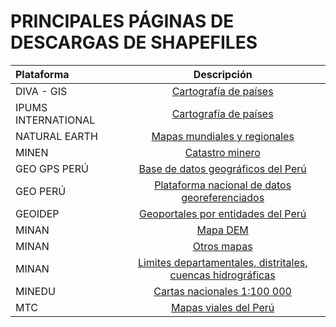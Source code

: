 # PRINCIPALES PÁGINAS DE DESCARGAS DE SHAPEFILES


| Plataforma  | Descripción  |
| :------------ |:---------------:|
| DIVA - GIS  | [Cartografía de países](https://www.diva-gis.org/gdata "Cartografía de países") | 
| IPUMS INTERNATIONAL | [Cartografía de países](https://international.ipums.org/international/gis.shtml "Cartografía de países") | 
| NATURAL EARTH | [Mapas mundiales y regionales](https://www.naturalearthdata.com/ "Mapas mundiales y regionales") |
| MINEN  | [Catastro minero](https://geocatmin.ingemmet.gob.pe/geocatmin/ "Catastro minero") | 
| GEO GPS PERÚ | [Base de datos geográficos del Perú](https://www.geogpsperu.com/p/descargas.html "Base de datos geográficos del Perú")  |
| GEO PERÚ  | [Plataforma nacional de datos georeferenciados](https://visor.geoperu.gob.pe/ "Plataforma nacional de datos georeferenciados") | 
| GEOIDEP | [Geoportales por entidades del Perú](https://www.geoidep.gob.pe/servicios-idep/geoportales "Geoportales por entidades del Perú") |
| MINAN | [Mapa DEM](https://geoservidorperu.minam.gob.pe/geoservidor/download_raster.aspx "Mapa DEM") | 
| MINAN | [Otros mapas](https://geoservidor.minam.gob.pe/recursos/intercambio-de-datos/ "Otros mapas") |
| MINAN | [Limites departamentales, distritales, cuencas hidrográficas](https://geoservidorperu.minam.gob.pe/geoservidor/download.aspx "Limites departamentales, distritales, cuencas hidrográficas") |
| MINEDU | [Cartas nacionales 1:100 000](http://sigmed.minedu.gob.pe/descargas/ "Cartas nacionales 1:100 000") |
| MTC | [Mapas viales del Perú](https://portal.mtc.gob.pe/transportes/caminos/normas_carreteras/mapas_viales.html "Mapas viales del Perú")  |


